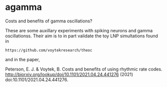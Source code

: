 # agamma

Costs and benefits of gamma oscillations?

These are some auxillary experiments with spiking neurons and gamma oscillationss. Their aim is to in part validate the toy LNP simultations found in

```https://github.com/voytekresearch/theoc```

and in the paper,

Peterson, E. J. & Voytek, B. Costs and benefits of using rhythmic rate codes. http://biorxiv.org/lookup/doi/10.1101/2021.04.24.441276 (2021) doi:10.1101/2021.04.24.441276.
